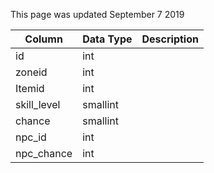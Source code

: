 This page was updated September 7 2019

| Column      | Data Type | Description |
| ----------- | --------- | ----------- |
| id          | int       |             |
| zoneid      | int       |             |
| Itemid      | int       |             |
| skill_level | smallint  |             |
| chance      | smallint  |             |
| npc_id      | int       |             |
| npc_chance  | int       |             |